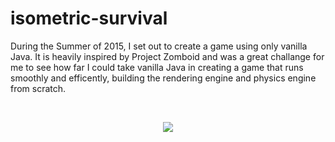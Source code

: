 # isometric-survival
During the Summer of 2015, I set out to create a game using only vanilla Java. It is heavily inspired by Project Zomboid and was a great challange for me to see how far I could take vanilla Java in creating a game that runs smoothly and efficently, building the rendering engine and physics engine from scratch.
<br>

<br>
<p align="center"><img src="/isometry/assets/isogif.gif"></p>
